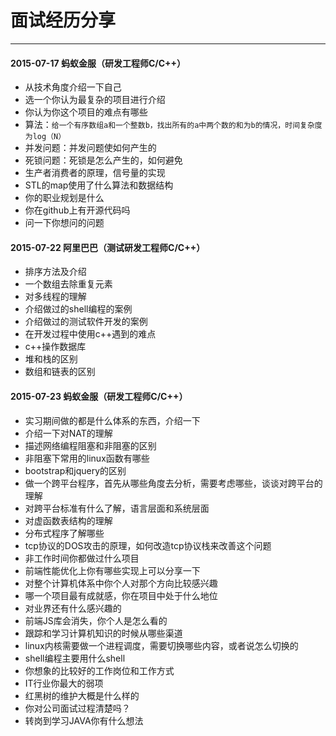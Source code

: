 面试经历分享
====

- - -


#### 2015-07-17 蚂蚁金服（研发工程师C/C++）
+ 从技术角度介绍一下自己
+ 选一个你认为最复杂的项目进行介绍
+ 你认为你这个项目的难点有哪些
+ 算法：`给一个有序数组a和一个整数b，找出所有的a中两个数的和为b的情况，时间复杂度为log（N）`
+ 并发问题：并发问题使如何产生的
+ 死锁问题：死锁是怎么产生的，如何避免
+ 生产者消费者的原理，信号量的实现
+ STL的map使用了什么算法和数据结构
+ 你的职业规划是什么
+ 你在github上有开源代码吗
+ 问一下你想问的问题


#### 2015-07-22 阿里巴巴（测试研发工程师C/C++）
+ 排序方法及介绍
+ 一个数组去除重复元素
+ 对多线程的理解
+ 介绍做过的shell编程的案例
+ 介绍做过的测试软件开发的案例
+ 在开发过程中使用c++遇到的难点
+ c++操作数据库
+ 堆和栈的区别
+ 数组和链表的区别


#### 2015-07-23 蚂蚁金服（研发工程师C/C++）
+ 实习期间做的都是什么体系的东西，介绍一下
+ 介绍一下对NAT的理解
+ 描述网络编程阻塞和非阻塞的区别
+ 非阻塞下常用的linux函数有哪些
+ bootstrap和jquery的区别
+ 做一个跨平台程序，首先从哪些角度去分析，需要考虑哪些，谈谈对跨平台的理解
+ 对跨平台标准有什么了解，语言层面和系统层面
+ 对虚函数表结构的理解
+ 分布式程序了解哪些
+ tcp协议的DOS攻击的原理，如何改造tcp协议栈来改善这个问题
+ 非工作时间你都做过什么项目
+ 前端性能优化上你有哪些实现上可以分享一下
+ 对整个计算机体系中你个人对那个方向比较感兴趣
+ 哪一个项目最有成就感，你在项目中处于什么地位
+ 对业界还有什么感兴趣的
+ 前端JS库会消失，你个人是怎么看的
+ 跟踪和学习计算机知识的时候从哪些渠道
+ linux内核需要做一个进程调度，需要切换哪些内容，或者说怎么切换的
+ shell编程主要用什么shell
+ 你想象的比较好的工作岗位和工作方式
+ IT行业你最大的弱项
+ 红黑树的维护大概是什么样的
+ 你对公司面试过程清楚吗？
+ 转岗到学习JAVA你有什么想法
